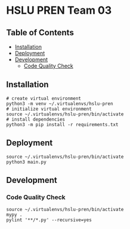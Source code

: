 # HSLU PREN Team 03

## Table of Contents

* [Installation](#installation)
* [Deployment](#deployment)
* [Development](#development)
  * [Code Quality Check](#code-quality-check)

## Installation

```shell
# create virtual environment
python3 -m venv ~/.virtualenvs/hslu-pren
# initialize virtual environment
source ~/.virtualenvs/hslu-pren/bin/activate
# install dependencies
python3 -m pip install -r requirements.txt
```

## Deployment

```shell
source ~/.virtualenvs/hslu-pren/bin/activate
python3 main.py
```

## Development

### Code Quality Check

```shell
source ~/.virtualenvs/hslu-pren/bin/activate
mypy .
pylint '**/*.py' --recursive=yes
```
